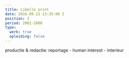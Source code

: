 ```yaml
---
title: Libelle print
date: 2016-09-22 13:35:00 Z
position: 2
period: 2001-2008
type:
  werk: true
  opleiding: false
---
```


productie & redactie: reportage - human interest - interieur